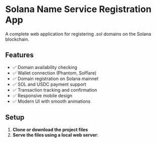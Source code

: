 # Solana Name Service Registration App

A complete web application for registering .sol domains on the Solana blockchain.

## Features

- ✅ Domain availability checking
- ✅ Wallet connection (Phantom, Solflare)
- ✅ Domain registration on Solana mainnet
- ✅ SOL and USDC payment support
- ✅ Transaction tracking and confirmation
- ✅ Responsive mobile design
- ✅ Modern UI with smooth animations

## Setup

1. **Clone or download the project files**
2. **Serve the files using a local web server**:
